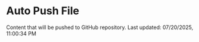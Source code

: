 # Auto Push File

Content that will be pushed to GitHub repository.
Last updated: 07/20/2025, 11:00:34 PM